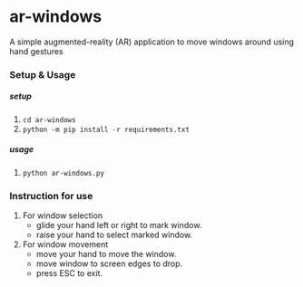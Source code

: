 # ar-windows
A simple augmented-reality (AR) application to move windows around using hand gestures

### Setup & Usage
##### setup
1. `cd ar-windows` 
2. `python -m pip install -r requirements.txt`
##### usage
1. `python ar-windows.py`

### Instruction for use
   1. For window selection
        - glide your hand left or right to mark window.
        - raise your hand to select marked window.
   2. For window movement
        - move your hand to move the window.
        - move window to screen edges to drop.
        - press ESC to exit.
